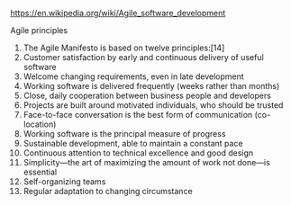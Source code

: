 https://en.wikipedia.org/wiki/Agile_software_development

Agile principles

1. The Agile Manifesto is based on twelve principles:[14]
2. Customer satisfaction by early and continuous delivery of useful software
3. Welcome changing requirements, even in late development
4. Working software is delivered frequently (weeks rather than months)
5. Close, daily cooperation between business people and developers
6. Projects are built around motivated individuals, who should be trusted
7. Face-to-face conversation is the best form of communication (co-location)
8. Working software is the principal measure of progress
9. Sustainable development, able to maintain a constant pace
10. Continuous attention to technical excellence and good design
11. Simplicity—the art of maximizing the amount of work not done—is essential
12. Self-organizing teams
13. Regular adaptation to changing circumstance

